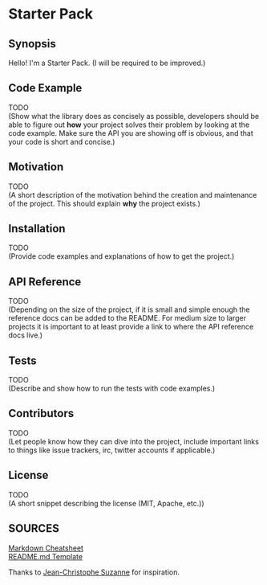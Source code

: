 # Starter Pack

## Synopsis
Hello! I'm a Starter Pack. (I will be required to be improved.)

## Code Example

TODO   
(Show what the library does as concisely as possible, developers should be able to figure out **how** your project solves their problem by looking at the code example. Make sure the API you are showing off is obvious, and that your code is short and concise.)

## Motivation

TODO  
(A short description of the motivation behind the creation and maintenance of the project. This should explain **why** the project exists.)

## Installation

TODO  
(Provide code examples and explanations of how to get the project.)

## API Reference

TODO    
(Depending on the size of the project, if it is small and simple enough the reference docs can be added to the README. For medium size to larger projects it is important to at least provide a link to where the API reference docs live.)

## Tests

TODO   
(Describe and show how to run the tests with code examples.)

## Contributors

TODO   
(Let people know how they can dive into the project, include important links to things like issue trackers, irc, twitter accounts if applicable.)

## License

TODO   
(A short snippet describing the license (MIT, Apache, etc.))

## SOURCES

[Markdown Cheatsheet](https://github.com/adam-p/markdown-here/wiki/Markdown-Cheatsheet)  
[README.md Template](https://gist.github.com/jxson/1784669)

Thanks to [Jean-Christophe Suzanne](https://twitter.com/jcsuzanne) for inspiration.
